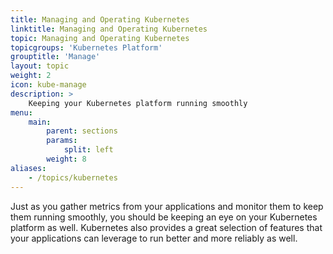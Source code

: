 ```yaml
---
title: Managing and Operating Kubernetes
linktitle: Managing and Operating Kubernetes
topic: Managing and Operating Kubernetes
topicgroups: 'Kubernetes Platform'
grouptitle: 'Manage'
layout: topic
weight: 2
icon: kube-manage
description: >
    Keeping your Kubernetes platform running smoothly
menu:
    main:
        parent: sections
        params:
            split: left
        weight: 8
aliases:
    - /topics/kubernetes
---
```


Just as you gather metrics from your applications and monitor them to keep them running smoothly, you should be keeping an eye on your Kubernetes platform as well. Kubernetes also provides a great selection of features that your applications can leverage to run better and more reliably as well.
